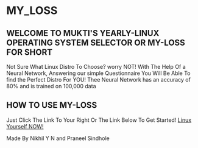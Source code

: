# MY_LOSS

## WELCOME TO MUKTI'S YEARLY-LINUX OPERATING SYSTEM SELECTOR OR MY-LOSS FOR SHORT

Not Sure What Linux Distro To Choose? worry NOT!
With The Help Of a Neural Network, Answering our simple Questionnaire You Will Be Able To find the Perfect Distro For YOU!
Thee Neural Network has an accuracy of 80% and is trained on 100,000 data
## HOW TO USE MY-LOSS

Just Click The Link To Your Right Or The Link Below To Get Started!
[Linux Yourself NOW!](https://nikhil011205.github.io/MY_LOSS/)

Made By Nikhil Y N and Praneel Sindhole
